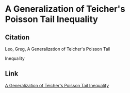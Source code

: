 

# A Generalization of Teicher's Poisson Tail Inequality

## Citation 

Leo, Greg, A Generalization of Teicher's Poisson Tail
Inequality

## Link 

[A Generalization of Teicher's Poisson Tail Inequality](../files/Papers/WP_Generalization-of-Teicher.pdf)


